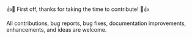 👍🎉 First off, thanks for taking the time to contribute! 🎉👍

All contributions, bug reports, bug fixes, documentation improvements, enhancements, and ideas are welcome.
